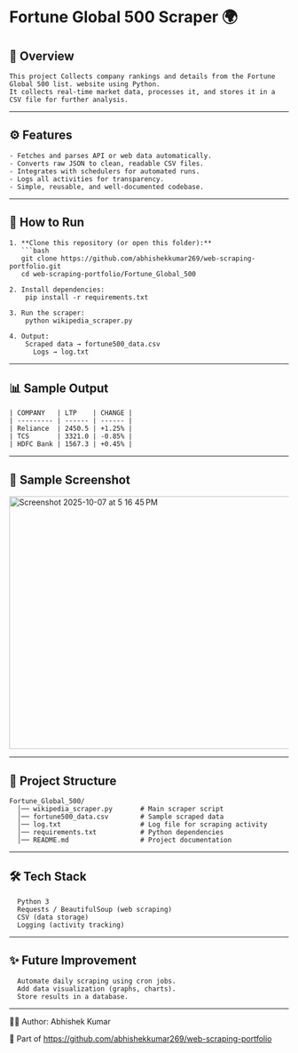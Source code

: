 # Fortune Global 500 Scraper 🌍

## 📌 Overview
    This project Collects company rankings and details from the Fortune Global 500 list. website using Python.  
    It collects real-time market data, processes it, and stores it in a CSV file for further analysis.

---

## ⚙️ Features
    - Fetches and parses API or web data automatically.  
    - Converts raw JSON to clean, readable CSV files.  
    - Integrates with schedulers for automated runs.  
    - Logs all activities for transparency.  
    - Simple, reusable, and well-documented codebase. 

---

## 🚀 How to Run

    1. **Clone this repository (or open this folder):**
       ```bash
       git clone https://github.com/abhishekkumar269/web-scraping-portfolio.git
       cd web-scraping-portfolio/Fortune_Global_500
    
    2. Install dependencies:
        pip install -r requirements.txt
    
    3. Run the scraper:
        python wikipedia_scraper.py 
    
    4. Output:
        Scraped data → fortune500_data.csv
          Logs → log.txt

---

## 📊 Sample Output

    | COMPANY   | LTP    | CHANGE |
    | --------- | ------ | ------ |
    | Reliance  | 2450.5 | +1.25% |
    | TCS       | 3321.0 | -0.85% |
    | HDFC Bank | 1567.3 | +0.45% |
    

---
## 📸 Sample Screenshot

<img width="605" height="455" alt="Screenshot 2025-10-07 at 5 16 45 PM" src="https://github.com/user-attachments/assets/3e8b49cb-78d4-47a4-9a66-19166fe9f4bd" />


---
## 📂 Project Structure
      
    Fortune_Global_500/
      │── wikipedia_scraper.py       # Main scraper script
      │── fortune500_data.csv        # Sample scraped data
      │── log.txt                    # Log file for scraping activity
      │── requirements.txt           # Python dependencies
      │── README.md                  # Project documentation
---

## 🛠️ Tech Stack

      Python 3
      Requests / BeautifulSoup (web scraping)
      CSV (data storage)
      Logging (activity tracking)

---
## ✨ Future Improvement

      Automate daily scraping using cron jobs.
      Add data visualization (graphs, charts).
      Store results in a database.

---
👨‍💻 Author: Abhishek Kumar

  🔗 Part of https://github.com/abhishekkumar269/web-scraping-portfolio
